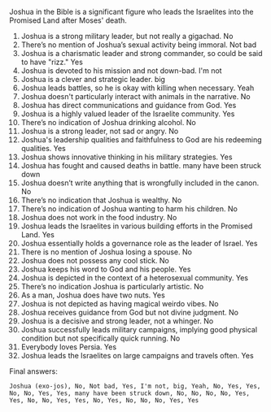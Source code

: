Joshua in the Bible is a significant figure who leads the Israelites into the Promised Land after Moses' death.

1. Joshua is a strong military leader, but not really a gigachad. No
2. There’s no mention of Joshua’s sexual activity being immoral. Not bad
3. Joshua is a charismatic leader and strong commander, so could be said to have "rizz." Yes
4. Joshua is devoted to his mission and not down-bad. I'm not
5. Joshua is a clever and strategic leader. big
6. Joshua leads battles, so he is okay with killing when necessary. Yeah
7. Joshua doesn't particularly interact with animals in the narrative. No
8. Joshua has direct communications and guidance from God. Yes
9. Joshua is a highly valued leader of the Israelite community. Yes
10. There’s no indication of Joshua drinking alcohol. No
11. Joshua is a strong leader, not sad or angry. No
12. Joshua's leadership qualities and faithfulness to God are his redeeming qualities. Yes
13. Joshua shows innovative thinking in his military strategies. Yes
14. Joshua has fought and caused deaths in battle. many have been struck down
15. Joshua doesn’t write anything that is wrongfully included in the canon. No
16. There’s no indication that Joshua is wealthy. No
17. There’s no indication of Joshua wanting to harm his children. No
18. Joshua does not work in the food industry. No
19. Joshua leads the Israelites in various building efforts in the Promised Land. Yes
20. Joshua essentially holds a governance role as the leader of Israel. Yes
21. There is no mention of Joshua losing a spouse. No
22. Joshua does not possess any cool stick. No
23. Joshua keeps his word to God and his people. Yes
24. Joshua is depicted in the context of a heterosexual community. Yes
25. There’s no indication Joshua is particularly artistic. No
26. As a man, Joshua does have two nuts. Yes
27. Joshua is not depicted as having magical weirdo vibes. No
28. Joshua receives guidance from God but not divine judgment. No
29. Joshua is a decisive and strong leader, not a whinger. No
30. Joshua successfully leads military campaigns, implying good physical condition but not specifically quick running. No
31. Everybody loves Persia. Yes
32. Joshua leads the Israelites on large campaigns and travels often. Yes

Final answers:

```Joshua (exo-jos), No, Not bad, Yes, I'm not, big, Yeah, No, Yes, Yes, No, No, Yes, Yes, many have been struck down, No, No, No, No, Yes, Yes, No, No, Yes, Yes, No, Yes, No, No, No, Yes, Yes```